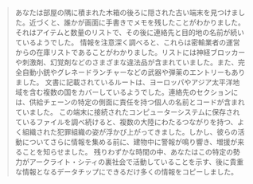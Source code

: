 > あなたは部屋の隅に積まれた木箱の後ろに隠された古い端末を見つけました。近づくと、誰かが画面に手書きでメモを残したことがわかりました。それはアイテムと数量のリストで、その後に連絡先と目的地の名前が続いているようでした。
> 情報を注意深く調べると、これらは密輸業者の運営からの在庫リストであることがわかりました。リストには神経ブロッカーや刺激剤、幻覚剤などのさまざまな違法品が含まれていました。また、完全自動小銃やグレネードランチャーなどの武器や弾薬のエントリーもありました。
> 文書に記載されているルートは、ヨーロッパやアジア太平洋地域を含む複数の国をカバーしているようでした。連絡先のセクションには、供給チェーンの特定の側面に責任を持つ個人の名前とコードが含まれていました。
> この端末に接続されたコンピューターシステムに保存されているファイルを調べ続けると、複数の大陸にわたるつながりを持つ、よく組織された犯罪組織の姿が浮かび上がってきました。しかし、彼らの活動についてさらに情報を集める前に、建物中に警報が鳴り響き、増援が来ることを知らせました。
> 残りわずかな時間の中、あなたはこの特定の勢力がアークライト・シティの裏社会で活動していることを示す、後に貴重な情報となるデータチップにできるだけ多くの情報をコピーしました。
